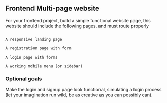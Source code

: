 ## Frontend Multi-page website

For your frontend project, build a simple functional website page, this website should include the following pages, and must route properly

```

A responsive landing page

A registration page with form

A login page with forms

A working mobile menu (or sidebar)

```

### Optional goals

Make the login and signup page look functional, simulating a login process (let your imagination run wild, be as creative as you can possibly can).
